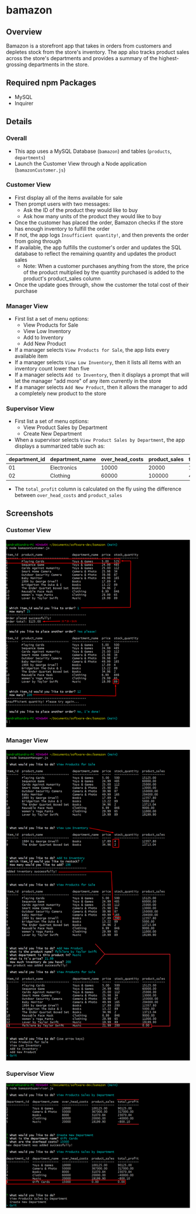# bamazon

## Overview

Bamazon is a storefront app that takes in orders from customers and depletes stock from the store's inventory. The app also tracks product sales across the store's departments and provides a summary of the highest-grossing departments in the store.

## Required npm Packages
* MySQL
* Inquirer

## Details

### Overall

* This app uses a MySQL Database (`bamazon`) and tables (`products`, `departments`)
* Launch the Customer View through a Node application (`bamazonCustomer.js`)

### Customer View
* First display all of the items available for sale
* Then prompt users with two messages:
   * Ask the ID of the product they would like to buy
   * Ask how many units of the product they would like to buy
* Once the customer has placed the order, Bamazon checks if the store has enough inventory to fulfill the order
* If not, the app logs `Insufficient quantity!`, and then prevents the order from going through
* If available, the app fulfills the customer's order and updates the SQL database to reflect the remaining quantity and updates the product sales
    * Note: When a customer purchases anything from the store, the price of the product multiplied by the quantity purchased is added to the product's product_sales column
* Once the update goes through, show the customer the total cost of their purchase

### Manager View
* First list a set of menu options:
    * View Products for Sale
    * View Low Inventory
    * Add to Inventory
    * Add New Product
* If a manager selects `View Products for Sale`, the app lists every available item
* If a manager selects `View Low Inventory`, then it lists all items with an inventory count lower than five
* If a manager selects `Add to Inventory`, then it displays a prompt that will let the manager "add more" of any item currently in the store
* If a manager selects `Add New Product`, then it allows the manager to add a completely new product to the store

### Supervisor View
* First list a set of menu options:
   * View Product Sales by Department
   * Create New Department
* When a supervisor selects `View Product Sales by Department`, the app displays a summarized table such as:

| department_id | department_name | over_head_costs | product_sales | total_profit |
| ------------- | --------------- | --------------- | ------------- | ------------ |
| 01            | Electronics     | 10000           | 20000         | 10000        |
| 02            | Clothing        | 60000           | 100000        | 40000        |


* The `total_profit` column is  calculated on the fly using the difference between `over_head_costs` and `product_sales`

## Screenshots
### Customer View
![Alt text](/screenshots/bamazonCustomer.png?raw=true "Bamazon Customer App")

### Manager View
![Alt text](/screenshots/bamazonManager.png?raw=true "Bamazon Manager App")

### Supervisor View
![Alt text](/screenshots/bamazonSupervisor.png?raw=true "Bamazon Supervisor App")


